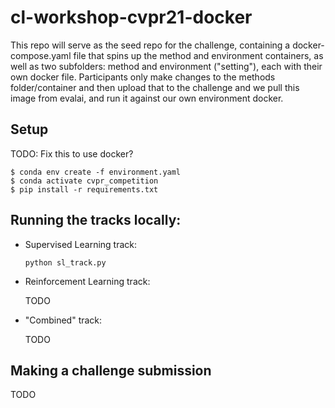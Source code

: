 # cl-workshop-cvpr21-docker

This repo will serve as the seed repo for the challenge, containing a docker-compose.yaml file that spins up the method and environment containers, as well as two subfolders: method and environment ("setting"), each with their own docker file. Participants only make changes to the methods folder/container and then upload that to the challenge and we pull this image from evalai, and run it against our own environment docker.

## Setup

TODO: Fix this to use docker?

```console
$ conda env create -f environment.yaml
$ conda activate cvpr_competition 
$ pip install -r requirements.txt
```

## Running the tracks locally:

- Supervised Learning track:

    ```console
    python sl_track.py
    ```

- Reinforcement Learning track:

    TODO

- "Combined" track:

    TODO


## Making a challenge submission

TODO